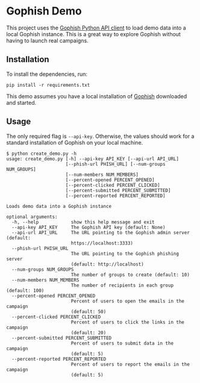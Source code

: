 # Gophish Demo

This project uses the [Gophish Python API client](https://github.com/gophish/api-client-python) to load demo data into a local Gophish instance. This is a great way to explore Gophish without having to launch real campaigns.

## Installation

To install the dependencies, run:

```
pip install -r requirements.txt
```

This demo assumes you have a local installation of [Gophish](https://getgophish.com) downloaded and started.

## Usage

The only required flag is `--api-key`. Otherwise, the values should work for a standard installation of Gophish on your local machine.

```
$ python create_demo.py -h
usage: create_demo.py [-h] --api-key API_KEY [--api-url API_URL]
                      [--phish-url PHISH_URL] [--num-groups NUM_GROUPS]
                      [--num-members NUM_MEMBERS]
                      [--percent-opened PERCENT_OPENED]
                      [--percent-clicked PERCENT_CLICKED]
                      [--percent-submitted PERCENT_SUBMITTED]
                      [--percent-reported PERCENT_REPORTED]

Loads demo data into a Gophish instance

optional arguments:
  -h, --help            show this help message and exit
  --api-key API_KEY     The Gophish API key (default: None)
  --api-url API_URL     The URL pointing to the Gophish admin server (default:
                        https://localhost:3333)
  --phish-url PHISH_URL
                        The URL pointing to the Gophish phishing server
                        (default: http://localhost)
  --num-groups NUM_GROUPS
                        The number of groups to create (default: 10)
  --num-members NUM_MEMBERS
                        The number of recipients in each group (default: 100)
  --percent-opened PERCENT_OPENED
                        Percent of users to open the emails in the campaign
                        (default: 50)
  --percent-clicked PERCENT_CLICKED
                        Percent of users to click the links in the campaign
                        (default: 20)
  --percent-submitted PERCENT_SUBMITTED
                        Percent of users to submit data in the campaign
                        (default: 5)
  --percent-reported PERCENT_REPORTED
                        Percent of users to report the emails in the campaign
                        (default: 5)
```

